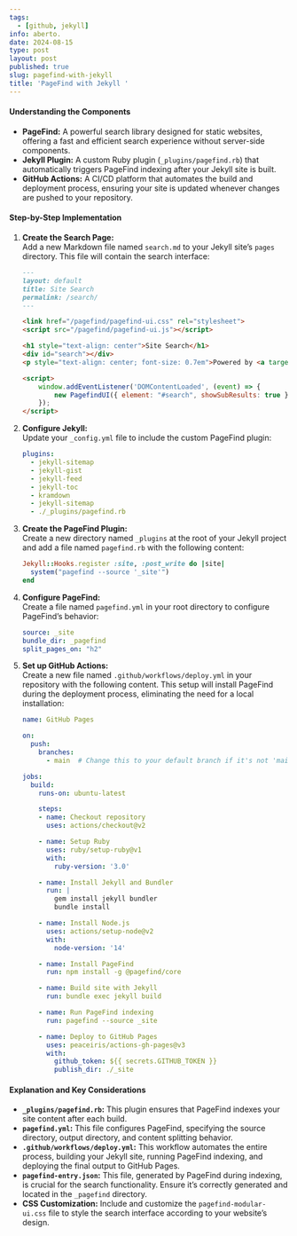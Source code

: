```yaml
---
tags:
  - [github, jekyll]
info: aberto.
date: 2024-08-15
type: post
layout: post
published: true
slug: pagefind-with-jekyll
title: 'PageFind with Jekyll '
---
```


#### **Understanding the Components**

- **PageFind:** A powerful search library designed for static websites, offering a fast and efficient search experience without server-side components.
- **Jekyll Plugin:** A custom Ruby plugin (`_plugins/pagefind.rb`) that automatically triggers PageFind indexing after your Jekyll site is built.
- **GitHub Actions:** A CI/CD platform that automates the build and deployment process, ensuring your site is updated whenever changes are pushed to your repository.

#### **Step-by-Step Implementation**

1. **Create the Search Page:**  
   Add a new Markdown file named `search.md` to your Jekyll site’s `pages` directory. This file will contain the search interface:
   
   ```markdown
   ---
   layout: default
   title: Site Search
   permalink: /search/
   ---
   
   <link href="/pagefind/pagefind-ui.css" rel="stylesheet">
   <script src="/pagefind/pagefind-ui.js"></script>
   
   <h1 style="text-align: center">Site Search</h1>
   <div id="search"></div>
   <p style="text-align: center; font-size: 0.7em">Powered by <a target="_blank" href="https://pagefind.app/">PageFind</a></p>
   
   <script>
       window.addEventListener('DOMContentLoaded', (event) => {
           new PagefindUI({ element: "#search", showSubResults: true });
       });
   </script>
   ```

2. **Configure Jekyll:**  
   Update your `_config.yml` file to include the custom PageFind plugin:

   ```yaml
   plugins:
     - jekyll-sitemap
     - jekyll-gist
     - jekyll-feed
     - jekyll-toc
     - kramdown
     - jekyll-sitemap
     - ./_plugins/pagefind.rb
   ```

3. **Create the PageFind Plugin:**  
   Create a new directory named `_plugins` at the root of your Jekyll project and add a file named `pagefind.rb` with the following content:

   ```ruby
   Jekyll::Hooks.register :site, :post_write do |site|
     system("pagefind --source '_site'")
   end
   ```

4. **Configure PageFind:**  
   Create a file named `pagefind.yml` in your root directory to configure PageFind’s behavior:

   ```yaml
   source: _site
   bundle_dir: _pagefind
   split_pages_on: "h2"
   ```

5. **Set up GitHub Actions:**  
   Create a new file named `.github/workflows/deploy.yml` in your repository with the following content. This setup will install PageFind during the deployment process, eliminating the need for a local installation:

   ```yaml
   name: GitHub Pages

   on:
     push:
       branches:
         - main  # Change this to your default branch if it's not 'main'

   jobs:
     build:
       runs-on: ubuntu-latest

       steps:
       - name: Checkout repository
         uses: actions/checkout@v2

       - name: Setup Ruby
         uses: ruby/setup-ruby@v1
         with:
           ruby-version: '3.0'

       - name: Install Jekyll and Bundler
         run: |
           gem install jekyll bundler
           bundle install

       - name: Install Node.js
         uses: actions/setup-node@v2
         with:
           node-version: '14'

       - name: Install PageFind
         run: npm install -g @pagefind/core

       - name: Build site with Jekyll
         run: bundle exec jekyll build

       - name: Run PageFind indexing
         run: pagefind --source _site

       - name: Deploy to GitHub Pages
         uses: peaceiris/actions-gh-pages@v3
         with:
           github_token: ${{ secrets.GITHUB_TOKEN }}
           publish_dir: ./_site
   ```

#### **Explanation and Key Considerations**

- **`_plugins/pagefind.rb`:** This plugin ensures that PageFind indexes your site content after each build.
- **`pagefind.yml`:** This file configures PageFind, specifying the source directory, output directory, and content splitting behavior.
- **`.github/workflows/deploy.yml`:** This workflow automates the entire process, building your Jekyll site, running PageFind indexing, and deploying the final output to GitHub Pages.
- **`pagefind-entry.json`:** This file, generated by PageFind during indexing, is crucial for the search functionality. Ensure it’s correctly generated and located in the `_pagefind` directory.
- **CSS Customization:** Include and customize the `pagefind-modular-ui.css` file to style the search interface according to your website’s design.
